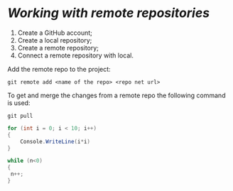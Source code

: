 # ***Working with remote repositories***
1. Create a GitHub account;
2. Create a local repository;
3. Create a remote repository;
4. Connect a remote repository with local.

Add the remote repo to the project:
```
git remote add <name of the repo> <repo net url>
```
To get and merge the changes from a remote repo the following command is used:
```
git pull
```
```C#
for (int i = 0; i < 10; i++)
{
    Console.WriteLine(i*i)
}
```
```C#
while (n<0)
{
 n++;
}
```
